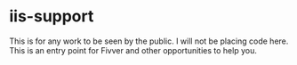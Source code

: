 # iis-support
This is for any work to be seen by the public. I will not be placing code here. 
This is an entry point for Fivver and other opportunities to help you.
